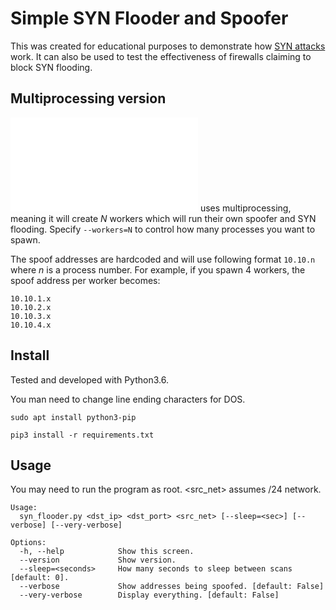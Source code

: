 # Simple SYN Flooder and Spoofer
This was created for educational purposes to demonstrate how [SYN attacks] work. It can also be used to test the effectiveness of firewalls claiming to block SYN flooding.

## Multiprocessing version
![multi_syn.py](multi_syn.py) uses multiprocessing, meaning it will create *N* workers which will run their own spoofer and SYN flooding. Specify `--workers=N` to control how many processes you want to spawn.

The spoof addresses are hardcoded and will use following format `10.10.n` where *n* is a process number. For example, if you spawn 4 workers, the spoof address per worker becomes:

```
10.10.1.x
10.10.2.x
10.10.3.x
10.10.4.x
```

## Install
Tested and developed with Python3.6.

You man need to change line ending characters for DOS.

`sudo apt install python3-pip`

`pip3 install -r requirements.txt`

## Usage
You may need to run the program as root.
<src_net> assumes /24 network.

```
Usage:
  syn_flooder.py <dst_ip> <dst_port> <src_net> [--sleep=<sec>] [--verbose] [--very-verbose]

Options:
  -h, --help            Show this screen.
  --version             Show version.
  --sleep=<seconds>     How many seconds to sleep between scans [default: 0].
  --verbose             Show addresses being spoofed. [default: False]
  --very-verbose        Display everything. [default: False]
```

[SYN attacks]: <https://en.wikipedia.org/wiki/SYN_flood>
